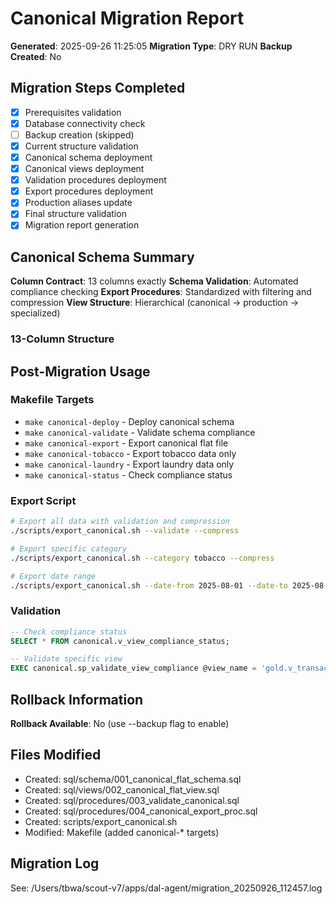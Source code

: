 # Canonical Migration Report

**Generated**: 2025-09-26 11:25:05
**Migration Type**: DRY RUN
**Backup Created**: No

## Migration Steps Completed

- [x] Prerequisites validation
- [x] Database connectivity check
- [ ] Backup creation (skipped)
- [x] Current structure validation
- [x] Canonical schema deployment
- [x] Canonical views deployment
- [x] Validation procedures deployment
- [x] Export procedures deployment
- [x] Production aliases update
- [x] Final structure validation
- [x] Migration report generation

## Canonical Schema Summary

**Column Contract**: 13 columns exactly
**Schema Validation**: Automated compliance checking
**Export Procedures**: Standardized with filtering and compression
**View Structure**: Hierarchical (canonical → production → specialized)

### 13-Column Structure

## Post-Migration Usage

### Makefile Targets
- `make canonical-deploy` - Deploy canonical schema
- `make canonical-validate` - Validate schema compliance
- `make canonical-export` - Export canonical flat file
- `make canonical-tobacco` - Export tobacco data only
- `make canonical-laundry` - Export laundry data only
- `make canonical-status` - Check compliance status

### Export Script
```bash
# Export all data with validation and compression
./scripts/export_canonical.sh --validate --compress

# Export specific category
./scripts/export_canonical.sh --category tobacco --compress

# Export date range
./scripts/export_canonical.sh --date-from 2025-08-01 --date-to 2025-08-31
```

### Validation
```sql
-- Check compliance status
SELECT * FROM canonical.v_view_compliance_status;

-- Validate specific view
EXEC canonical.sp_validate_view_compliance @view_name = 'gold.v_transactions_flat_canonical';
```

## Rollback Information
**Rollback Available**: No (use --backup flag to enable)

## Files Modified
- Created: sql/schema/001_canonical_flat_schema.sql
- Created: sql/views/002_canonical_flat_view.sql
- Created: sql/procedures/003_validate_canonical.sql
- Created: sql/procedures/004_canonical_export_proc.sql
- Created: scripts/export_canonical.sh
- Modified: Makefile (added canonical-* targets)

## Migration Log
See: /Users/tbwa/scout-v7/apps/dal-agent/migration_20250926_112457.log
